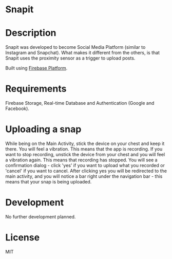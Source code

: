 # Snapit

# Description
Snapit was developed to become Social Media Platform (similar to Instagram and Snapchat). What makes it different from the others, is that Snapit uses the proximity sensor as a trigger to upload posts. 

Built using [Firebase Platform](https://firebase.google.com/).

# Requirements
Firebase Storage, Real-time Database and Authentication (Google and Facebook).

# Uploading a snap
While being on the Main Activity, stick the device on your chest and keep it there. You will feel a vibration. This means that the app is recording. If you want to stop recording, unstick the device from your chest and you will feel a vibration again. This means that recording has stopped. You will see a confirmation dialog - click 'yes' if you want to upload what you recorded or 'cancel' if you want to cancel. After clicking yes you will be redirected to the main activity, and you will notice a bar right under the navigation bar - this means that your snap is being uploaded.

# Development
No further development planned.

# License
MIT

